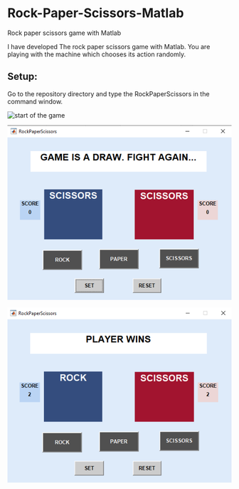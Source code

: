 # Rock-Paper-Scissors-Matlab
Rock paper scissors game with Matlab

I have developed The rock paper scissors game with Matlab. You are playing with the machine which chooses its action randomly.


## Setup:
Go to the repository directory and type the RockPaperScissors in the command window.



![start of the game](img/game_start.pngg) 


![Draw](img/draw.png) 


![player_win](img/2-2.png) 
